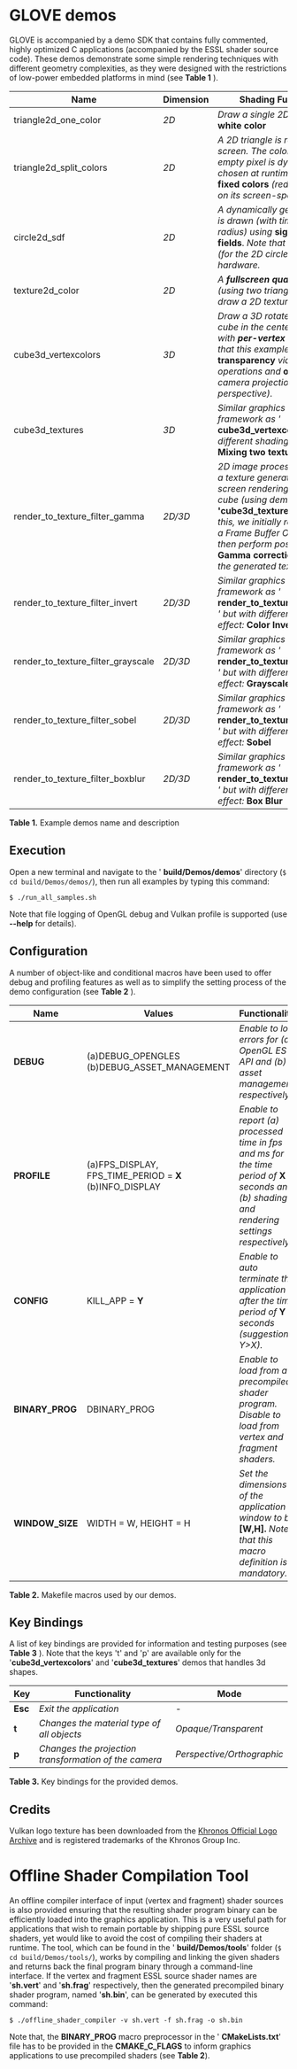 # GLOVE demos

GLOVE is accompanied by a demo SDK that contains fully commented, highly optimized C applications (accompanied by the ESSL shader source code). These demos demonstrate some simple rendering techniques with different geometry complexities, as they were designed with the restrictions of low-power embedded platforms in mind (see **Table 1** ).

| **Name** | **Dimension** | **Shading Functionality** |
| --- | --- | --- |
| triangle2d\_one\_color | _2D_ | _Draw a single 2D triangle with_ **white color**|
| triangle2d\_split\_colors | _2D_ | _A 2D triangle is rendered on the screen. The color of each non-empty pixel is dynamically chosen at runtime between_ **2 fixed colors** _(red &amp; green) based on its screen-space position._ |
| circle2d\_sdf | _2D_ | _A dynamically generated circle is drawn (with time-varying radius) using_ **signed distance fields**. _Note that no geometry (for the 2D circle) is streamed to hardware._|
| texture2d\_color | _2D_ | _A **fullscreen quad rendering** (using two triangles) is used to draw a 2D texture._|
| cube3d\_vertexcolors | _3D_ | _Draw a 3D rotated (in Y axis) cube in the center of the screen with **per-vertex colors**. Note that this example also supports_ **transparency** _via blending operations and_ **orthographic** _camera projection (default: perspective)._ |
| cube3d\_textures | _3D_ | _Similar graphics rendering framework as &#39;_ **cube3d\_vertexcolors** _&#39; but with different shading method:_ **Mixing two textures.** |
| render\_to\_texture\_filter\_gamma | _2D/3D_ | _2D image processing effects on a texture generated by off-screen rendering a 3D rotated cube (using demo example_ **&#39;cube3d\_texture** _&#39;). To achieve this, we initially render scene to a Frame Buffer Object (FBO) and then perform post-processing_ **Gamma correction** _filtering on the generated texture._ |
| render\_to\_texture\_filter\_invert | _2D/3D_ | _Similar graphics rendering framework as &#39;_ **render\_to\_texture\_filter\_gamma** _&#39; but with different filtering effect:_ **Color Invert** |
| render\_to\_texture\_filter\_grayscale | _2D/3D_ | _Similar graphics rendering framework as &#39;_ **render\_to\_texture\_filter\_gamma** _&#39; but with different filtering effect:_ **Grayscale** |
| render\_to\_texture\_filter\_sobel | _2D/3D_ | _Similar graphics rendering framework as &#39;_ **render\_to\_texture\_filter\_gamma** _&#39; but with different filtering effect:_ **Sobel** |
| render\_to\_texture\_filter\_boxblur | _2D/3D_ | _Similar graphics rendering framework as &#39;_ **render\_to\_texture\_filter\_gamma** _&#39; but with different filtering effect:_ **Box Blur** |

**Table 1.** Example demos name and description

## Execution

Open a new terminal and navigate to the &#39; **build/Demos/demos**&#39; directory (``` $ cd build/Demos/demos/ ```), then run all examples by typing this command:

```
$ ./run_all_samples.sh
```

Note that file logging of OpenGL debug and Vulkan profile is supported (use **--help** for details).

## Configuration

A number of object-like and conditional macros have been used to offer debug and profiling features as well as to simplify the setting process of the demo configuration (see **Table 2** ).

| **Name** | **Values** | **Functionality** |
| --- | --- | --- |
| **DEBUG** |(a)DEBUG\_OPENGLES (b)DEBUG\_ASSET\_MANAGEMENT | _Enable to log errors for (a) OpenGL ES API and (b) asset management respectively._ |
| **PROFILE** | (a)FPS\_DISPLAY, FPS\_TIME\_PERIOD = **X** (b)INFO\_DISPLAY | _Enable to report (a) processed time in fps and ms for the time period of_ **X** _seconds and (b) shading and rendering settings respectively._ |
| **CONFIG** | KILL\_APP = **Y** | _Enable to auto terminate the application after the time period of_ **Y** _seconds (suggestion: Y&gt;X)._ |
| **BINARY\_PROG** | DBINARY\_PROG | _Enable to load from a precompiled shader program. Disable to load from vertex and fragment shaders._ |
| **WINDOW\_SIZE** | WIDTH = W, HEIGHT = H | _Set the dimensions of the application window to be_ **[W,H].** _Note that this macro definition is mandatory._ |

**Table 2.** Makefile macros used by our demos.

## Key Bindings

A list of key bindings are provided for information and testing purposes (see **Table 3** ). Note that the keys &#39;t&#39; and &#39;p&#39; are available only for the &#39;**cube3d\_vertexcolors**&#39; and &#39;**cube3d\_textures**&#39; demos that handles 3d shapes.

| **Key** | **Functionality** | **Mode** |
| --- | --- | --- |
| **Esc** | _Exit the application_ | _-_ |
| **t** | _Changes the material type of all objects_ | _Opaque/Transparent_ |
| **p** | _Changes the projection transformation of the camera_ | _Perspective/Orthographic_ |

**Table 3.** Key bindings for the provided demos.

## Credits

Vulkan logo texture has been downloaded from the [Khronos Official Logo Archive](https://www.khronos.org/legal/trademarks/) and is  registered trademarks of the Khronos Group Inc.

# Offline Shader Compilation Tool

An offline compiler interface of input (vertex and fragment) shader sources is also provided ensuring that the resulting shader program binary can be efficiently loaded into the graphics application. This is a very useful path for applications that wish to remain portable by shipping pure ESSL source shaders, yet would like to avoid the cost of compiling their shaders at runtime. The tool, which can be found in the &#39; **build/Demos/tools**&#39; folder (``` $ cd build/Demos/tools/ ```), works by compiling and linking the given shaders and returns back the final program binary through a command-line interface. If the vertex and fragment ESSL source shader names are &#39;**sh.vert**&#39; and &#39;**sh.frag**&#39; respectively, then the generated precompiled binary shader program, named &#39;**sh.bin**&#39;, can be generated by executed this command:

```
$ ./offline_shader_compiler -v sh.vert -f sh.frag -o sh.bin
```

Note that, the **BINARY\_PROG** macro preprocessor in the &#39; **CMakeLists.txt**&#39; file has to be provided in the **CMAKE\_C\_FLAGS** to inform graphics applications to use precompiled shaders (see **Table 2**).
